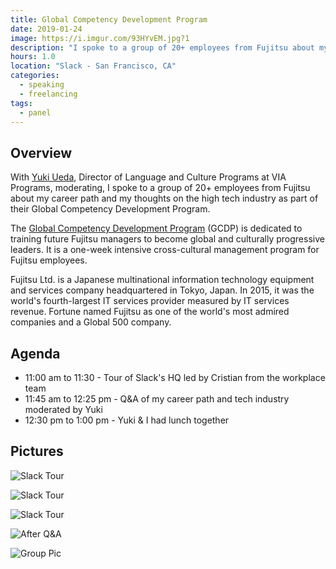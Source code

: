 ```yaml
---
title: Global Competency Development Program
date: 2019-01-24
image: https://i.imgur.com/93HYvEM.jpg?1
description: "I spoke to a group of 20+ employees from Fujitsu about my career path and my thoughts on the high tech industry as part of their Global Competency Development Program."
hours: 1.0
location: "Slack - San Francisco, CA"
categories:
  - speaking
  - freelancing
tags:
  - panel
---
```


## Overview

With [Yuki Ueda](https://www.linkedin.com/in/yuki-ueda/), Director of Language and Culture Programs at VIA Programs, moderating, I spoke to a group of 20+ employees from Fujitsu about my career path and my thoughts on the high tech industry as part of their Global Competency Development Program.

The [Global Competency Development Program](https://www.jaims.org/programs) (GCDP) is dedicated to training future Fujitsu managers to become global and culturally progressive leaders. It is a one-week intensive cross-cultural management program for Fujitsu employees.

Fujitsu Ltd. is a Japanese multinational information technology equipment and services company headquartered in Tokyo, Japan. In 2015, it was the world's fourth-largest IT services provider measured by IT services revenue. Fortune named Fujitsu as one of the world's most admired companies and a Global 500 company.

## Agenda

- 11:00 am to 11:30 - Tour of Slack's HQ led by Cristian from the workplace team
- 11:45 am to 12:25 pm - Q&A of my career path and tech industry moderated by Yuki
- 12:30 pm to 1:00 pm - Yuki & I had lunch together

## Pictures

![Slack Tour](https://i.imgur.com/wIV0uA6.jpg)

![Slack Tour](https://i.imgur.com/qIDEFBr.jpg)

![Slack Tour](https://i.imgur.com/1bcMAke.jpg)

![After Q&A](https://i.imgur.com/xJRomGm.jpg)

![Group Pic](https://i.imgur.com/TLyK9fl.gif)
